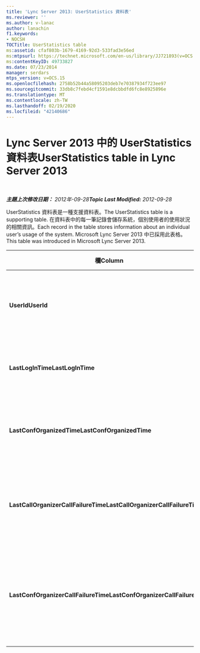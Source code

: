 ```yaml
---
title: 'Lync Server 2013: UserStatistics 資料表'
ms.reviewer: ''
ms.author: v-lanac
author: lanachin
f1.keywords:
- NOCSH
TOCTitle: UserStatistics table
ms:assetid: cfaf803b-1679-4169-92d3-533fad3e56ed
ms:mtpsurl: https://technet.microsoft.com/en-us/library/JJ721893(v=OCS.15)
ms:contentKeyID: 49733827
ms.date: 07/23/2014
manager: serdars
mtps_version: v=OCS.15
ms.openlocfilehash: 2758b52b44a58095203deb7e70387934f723ee97
ms.sourcegitcommit: 33db8c7febd4cf1591e8dcbbdfd6fc8e8925896e
ms.translationtype: MT
ms.contentlocale: zh-TW
ms.lasthandoff: 02/19/2020
ms.locfileid: "42140686"
---
```

<div data-xmlns="http://www.w3.org/1999/xhtml">

<div class="topic" data-xmlns="http://www.w3.org/1999/xhtml" data-msxsl="urn:schemas-microsoft-com:xslt" data-cs="http://msdn.microsoft.com/">

<div data-asp="https://msdn2.microsoft.com/asp">

# <a name="userstatistics-table-in-lync-server-2013"></a><span data-ttu-id="a0d3f-102">Lync Server 2013 中的 UserStatistics 資料表</span><span class="sxs-lookup"><span data-stu-id="a0d3f-102">UserStatistics table in Lync Server 2013</span></span>

</div>

<div id="mainSection">

<div id="mainBody">

<span> </span>

<span data-ttu-id="a0d3f-103">_**主題上次修改日期：** 2012年-09-28_</span><span class="sxs-lookup"><span data-stu-id="a0d3f-103">_**Topic Last Modified:** 2012-09-28_</span></span>

<span data-ttu-id="a0d3f-104">UserStatistics 資料表是一種支援資料表。</span><span class="sxs-lookup"><span data-stu-id="a0d3f-104">The UserStatistics table is a supporting table.</span></span> <span data-ttu-id="a0d3f-105">在資料表中的每一筆記錄會儲存系統，個別使用者的使用狀況的相關資訊。</span><span class="sxs-lookup"><span data-stu-id="a0d3f-105">Each record in the table stores information about an individual user’s usage of the system.</span></span> <span data-ttu-id="a0d3f-106">Microsoft Lync Server 2013 中已採用此表格。</span><span class="sxs-lookup"><span data-stu-id="a0d3f-106">This table was introduced in Microsoft Lync Server 2013.</span></span>


<table>
<colgroup>
<col style="width: 25%" />
<col style="width: 25%" />
<col style="width: 25%" />
<col style="width: 25%" />
</colgroup>
<thead>
<tr class="header">
<th><span data-ttu-id="a0d3f-107">欄</span><span class="sxs-lookup"><span data-stu-id="a0d3f-107">Column</span></span></th>
<th><span data-ttu-id="a0d3f-108">資料類型</span><span class="sxs-lookup"><span data-stu-id="a0d3f-108">Data Type</span></span></th>
<th><span data-ttu-id="a0d3f-109">主索引鍵 /</span><span class="sxs-lookup"><span data-stu-id="a0d3f-109">Key/Index</span></span></th>
<th><span data-ttu-id="a0d3f-110">詳細資料</span><span class="sxs-lookup"><span data-stu-id="a0d3f-110">Details</span></span></th>
</tr>
</thead>
<tbody>
<tr class="odd">
<td><p><span data-ttu-id="a0d3f-111"><strong>UserId</strong></span><span class="sxs-lookup"><span data-stu-id="a0d3f-111"><strong>UserId</strong></span></span></p></td>
<td><p><span data-ttu-id="a0d3f-112">int</span><span class="sxs-lookup"><span data-stu-id="a0d3f-112">int</span></span></p></td>
<td><p><span data-ttu-id="a0d3f-113">主要</span><span class="sxs-lookup"><span data-stu-id="a0d3f-113">Primary</span></span></p></td>
<td><p><span data-ttu-id="a0d3f-114">用於識別此使用者的唯一號碼。</span><span class="sxs-lookup"><span data-stu-id="a0d3f-114">Unique number identifying this user.</span></span></p></td>
</tr>
<tr class="even">
<td><p><span data-ttu-id="a0d3f-115"><strong>LastLogInTime</strong></span><span class="sxs-lookup"><span data-stu-id="a0d3f-115"><strong>LastLogInTime</strong></span></span></p></td>
<td><p><span data-ttu-id="a0d3f-116">datetime</span><span class="sxs-lookup"><span data-stu-id="a0d3f-116">datetime</span></span></p></td>
<td></td>
<td><p><span data-ttu-id="a0d3f-117">上次使用者登入。</span><span class="sxs-lookup"><span data-stu-id="a0d3f-117">Last time the user logged in.</span></span></p></td>
</tr>
<tr class="odd">
<td><p><span data-ttu-id="a0d3f-118"><strong>LastConfOrganizedTime</strong></span><span class="sxs-lookup"><span data-stu-id="a0d3f-118"><strong>LastConfOrganizedTime</strong></span></span></p></td>
<td><p><span data-ttu-id="a0d3f-119">datetime</span><span class="sxs-lookup"><span data-stu-id="a0d3f-119">datetime</span></span></p></td>
<td></td>
<td><p><span data-ttu-id="a0d3f-120">上次使用者召集的會議。</span><span class="sxs-lookup"><span data-stu-id="a0d3f-120">Last time the user organized a conference.</span></span></p></td>
</tr>
<tr class="even">
<td><p><span data-ttu-id="a0d3f-121"><strong>LastCallOrganizerCallFailureTime</strong></span><span class="sxs-lookup"><span data-stu-id="a0d3f-121"><strong>LastCallOrganizerCallFailureTime</strong></span></span></p></td>
<td><p><span data-ttu-id="a0d3f-122">datetime</span><span class="sxs-lookup"><span data-stu-id="a0d3f-122">datetime</span></span></p></td>
<td></td>
<td><p><span data-ttu-id="a0d3f-123">上次使用者上次發生通話失敗。</span><span class="sxs-lookup"><span data-stu-id="a0d3f-123">Last time the user experienced a call failure.</span></span></p></td>
</tr>
<tr class="odd">
<td><p><span data-ttu-id="a0d3f-124"><strong>LastConfOrganizerCallFailureTime</strong></span><span class="sxs-lookup"><span data-stu-id="a0d3f-124"><strong>LastConfOrganizerCallFailureTime</strong></span></span></p></td>
<td><p><span data-ttu-id="a0d3f-125">datetime</span><span class="sxs-lookup"><span data-stu-id="a0d3f-125">datetime</span></span></p></td>
<td></td>
<td><p><span data-ttu-id="a0d3f-126">上次使用者遇到通話失敗會議召集人的身分。</span><span class="sxs-lookup"><span data-stu-id="a0d3f-126">Last time the user experienced a call failure as a conference organizer.</span></span></p></td>
</tr>
</tbody>
</table>


</div>

<span> </span>

</div>

</div>

</div>

